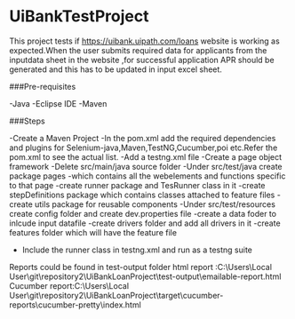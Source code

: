 # UiBankTestProject

This project tests if https://uibank.uipath.com/loans website is working as expected.When the user submits required data for applicants from the inputdata sheet in the website   ,for successful application APR should be generated and this has to be updated in input excel sheet.

###Pre-requisites

-Java
-Eclipse IDE
-Maven

###Steps

-Create a Maven Project
-In the pom.xml add the required dependencies and plugins for Selenium-java,Maven,TestNG,Cucumber,poi etc.Refer the pom.xml to see the actual list.
-Add a testng.xml file
-Create a page object framework 
   -Delete src/main/java source folder
   -Under src/test/java create package pages -which contains all the webelements and functions specific to that page
   -create runner package and TesRunner class in it 
   -create stepDefinitions package which contains classes attached to feature files
   -create utils package for reusable components
   -Under src/test/resources create config folder and create dev.properties file 
   -create a data foder to inlcude input datafile
   -create drivers folder and add all drivers in it
   -create features folder which will have the feature file
   - Include the runner class in testng.xml and run as a testng suite
 
Reports could be found in test-output folder 
html report :C:\Users\Local User\git\repository2\UiBankLoanProject\test-output\emailable-report.html
Cucumber report:C:\Users\Local User\git\repository2\UiBankLoanProject\target\cucumber-reports\cucumber-pretty\index.html
